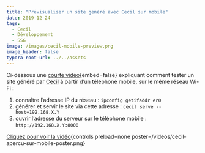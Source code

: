 ```yaml
---
title: "Prévisualiser un site genéré avec Cecil sur mobile"
date: 2019-12-24
tags:
  - Cecil
  - Développement
  - SSG
image: /images/cecil-mobile-preview.png
image_header: false
typora-root-url: ../../assets
---
```

Ci-dessous une [courte vidéo](/videos/cecil-apercu-sur-mobile.mp4){embed=false}
 expliquant comment tester un site généré par [Cecil](https://cecil.app) à partir d’un téléphone mobile, sur le même réseau Wi-Fi :

1. connaître l’adresse IP du réseau : `ipconfig getifaddr er0`
2. générer et servir le site via cette adresse : `cecil serve --host=192.168.X.Y`
3. ouvrir l’adresse du serveur sur le téléphone mobile : `http://192.168.X.Y:8000`

<!-- break -->
[Cliquez pour voir la vidéo](/videos/cecil-apercu-sur-mobile.mp4 "Prévisualiser un site genéré avec Cecil sur mobile"){controls preload=none poster=/videos/cecil-apercu-sur-mobile-poster.png}
